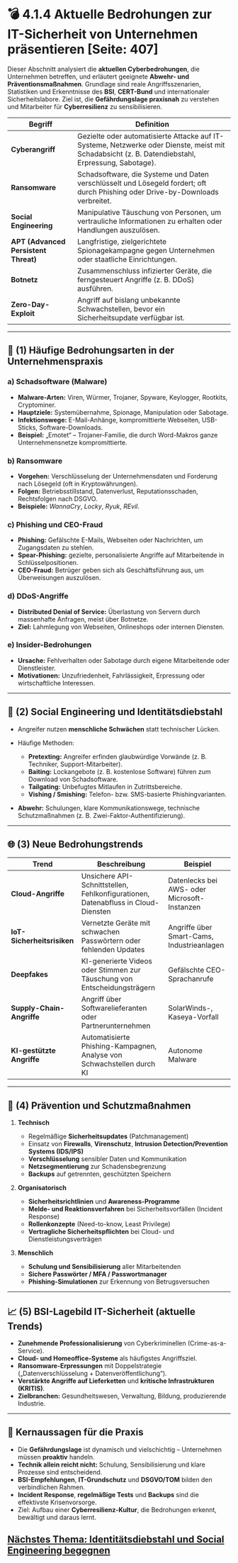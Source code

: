 # 💣 4.1.4 Aktuelle Bedrohungen zur IT-Sicherheit von Unternehmen präsentieren [Seite: 407]

Dieser Abschnitt analysiert die **aktuellen Cyberbedrohungen**, die Unternehmen betreffen, und erläutert geeignete **Abwehr- und Präventionsmaßnahmen**. Grundlage sind reale Angriffsszenarien, Statistiken und Erkenntnisse des **BSI**, **CERT-Bund** und internationaler Sicherheitslabore. Ziel ist, die **Gefährdungslage praxisnah** zu verstehen und Mitarbeiter für **Cyberresilienz** zu sensibilisieren. 

| Begriff                              | Definition                                                                                                                                         |
| ------------------------------------ | -------------------------------------------------------------------------------------------------------------------------------------------------- |
| **Cyberangriff**                     | Gezielte oder automatisierte Attacke auf IT-Systeme, Netzwerke oder Dienste, meist mit Schadabsicht (z. B. Datendiebstahl, Erpressung, Sabotage).  |
| **Ransomware**                       | Schadsoftware, die Systeme und Daten verschlüsselt und Lösegeld fordert; oft durch Phishing oder Drive-by-Downloads verbreitet.                    |
| **Social Engineering**               | Manipulative Täuschung von Personen, um vertrauliche Informationen zu erhalten oder Handlungen auszulösen.                                         |
| **APT (Advanced Persistent Threat)** | Langfristige, zielgerichtete Spionagekampagne gegen Unternehmen oder staatliche Einrichtungen.                                                     |
| **Botnetz**                          | Zusammenschluss infizierter Geräte, die ferngesteuert Angriffe (z. B. DDoS) ausführen.                                                             |
| **Zero-Day-Exploit**                 | Angriff auf bislang unbekannte Schwachstellen, bevor ein Sicherheitsupdate verfügbar ist.                                                          |

---

## 🧨 (1) Häufige Bedrohungsarten in der Unternehmenspraxis

### a) Schadsoftware (Malware)

* **Malware-Arten:** Viren, Würmer, Trojaner, Spyware, Keylogger, Rootkits, Cryptominer.
* **Hauptziele:** Systemübernahme, Spionage, Manipulation oder Sabotage.
* **Infektionswege:** E-Mail-Anhänge, kompromittierte Webseiten, USB-Sticks, Software-Downloads.
* **Beispiel:** „Emotet“ – Trojaner-Familie, die durch Word-Makros ganze Unternehmensnetze kompromittierte. 

### b) Ransomware

* **Vorgehen:** Verschlüsselung der Unternehmensdaten und Forderung nach Lösegeld (oft in Kryptowährungen).
* **Folgen:** Betriebsstillstand, Datenverlust, Reputationsschaden, Rechtsfolgen nach DSGVO.
* **Beispiele:** *WannaCry*, *Locky*, *Ryuk*, *REvil*. 

### c) Phishing und CEO-Fraud

* **Phishing:** Gefälschte E-Mails, Webseiten oder Nachrichten, um Zugangsdaten zu stehlen.
* **Spear-Phishing:** gezielte, personalisierte Angriffe auf Mitarbeitende in Schlüsselpositionen.
* **CEO-Fraud:** Betrüger geben sich als Geschäftsführung aus, um Überweisungen auszulösen. 

### d) DDoS-Angriffe

* **Distributed Denial of Service:** Überlastung von Servern durch massenhafte Anfragen, meist über Botnetze.
* **Ziel:** Lahmlegung von Webseiten, Onlineshops oder internen Diensten. 

### e) Insider-Bedrohungen

* **Ursache:** Fehlverhalten oder Sabotage durch eigene Mitarbeitende oder Dienstleister.
* **Motivationen:** Unzufriedenheit, Fahrlässigkeit, Erpressung oder wirtschaftliche Interessen. 

---

## 🧠 (2) Social Engineering und Identitätsdiebstahl

* Angreifer nutzen **menschliche Schwächen** statt technischer Lücken.
* Häufige Methoden:

  * **Pretexting:** Angreifer erfinden glaubwürdige Vorwände (z. B. Techniker, Support-Mitarbeiter).
  * **Baiting:** Lockangebote (z. B. kostenlose Software) führen zum Download von Schadsoftware.
  * **Tailgating:** Unbefugtes Mitlaufen in Zutrittsbereiche.
  * **Vishing / Smishing:** Telefon- bzw. SMS-basierte Phishingvarianten.
* **Abwehr:** Schulungen, klare Kommunikationswege, technische Schutzmaßnahmen (z. B. Zwei-Faktor-Authentifizierung). 

---

## 🌐 (3) Neue Bedrohungstrends

| Trend                      | Beschreibung                                                                      | Beispiel                                     |
| -------------------------- | --------------------------------------------------------------------------------- | -------------------------------------------- |
| **Cloud-Angriffe**         | Unsichere API-Schnittstellen, Fehlkonfigurationen, Datenabfluss in Cloud-Diensten | Datenlecks bei AWS- oder Microsoft-Instanzen |
| **IoT-Sicherheitsrisiken** | Vernetzte Geräte mit schwachen Passwörtern oder fehlenden Updates                 | Angriffe über Smart-Cams, Industrieanlagen   |
| **Deepfakes**              | KI-generierte Videos oder Stimmen zur Täuschung von Entscheidungsträgern          | Gefälschte CEO-Sprachanrufe                  |
| **Supply-Chain-Angriffe**  | Angriff über Softwarelieferanten oder Partnerunternehmen                          | SolarWinds-, Kaseya-Vorfall                  |
| **KI-gestützte Angriffe**  | Automatisierte Phishing-Kampagnen, Analyse von Schwachstellen durch KI            | Autonome Malware                             |

---

## 🧰 (4) Prävention und Schutzmaßnahmen

1. **Technisch**

   * Regelmäßige **Sicherheitsupdates** (Patchmanagement)
   * Einsatz von **Firewalls**, **Virenschutz**, **Intrusion Detection/Prevention Systems (IDS/IPS)**
   * **Verschlüsselung** sensibler Daten und Kommunikation
   * **Netzsegmentierung** zur Schadensbegrenzung
   * **Backups** auf getrennten, geschützten Speichern
2. **Organisatorisch**

   * **Sicherheitsrichtlinien** und **Awareness-Programme**
   * **Melde- und Reaktionsverfahren** bei Sicherheitsvorfällen (Incident Response)
   * **Rollenkonzepte** (Need-to-know, Least Privilege)
   * **Vertragliche Sicherheitspflichten** bei Cloud- und Dienstleistungsverträgen
3. **Menschlich**

   * **Schulung und Sensibilisierung** aller Mitarbeitenden
   * **Sichere Passwörter / MFA / Passwortmanager**
   * **Phishing-Simulationen** zur Erkennung von Betrugsversuchen

---

## 📈 (5) BSI-Lagebild IT-Sicherheit (aktuelle Trends)

* **Zunehmende Professionalisierung** von Cyberkriminellen (Crime-as-a-Service).
* **Cloud- und Homeoffice-Systeme** als häufigstes Angriffsziel.
* **Ransomware-Erpressungen** mit Doppelstrategie („Datenverschlüsselung + Datenveröffentlichung“).
* **Verstärkte Angriffe auf Lieferketten** und **kritische Infrastrukturen (KRITIS)**.
* **Zielbranchen:** Gesundheitswesen, Verwaltung, Bildung, produzierende Industrie. 

---

## 🎯 Kernaussagen für die Praxis

* Die **Gefährdungslage** ist dynamisch und vielschichtig – Unternehmen müssen **proaktiv** handeln.
* **Technik allein reicht nicht:** Schulung, Sensibilisierung und klare Prozesse sind entscheidend.
* **BSI-Empfehlungen**, **IT-Grundschutz** und **DSGVO/TOM** bilden den verbindlichen Rahmen.
* **Incident Response**, **regelmäßige Tests** und **Backups** sind die effektivste Krisenvorsorge.
* Ziel: Aufbau einer **Cyberresilienz-Kultur**, die Bedrohungen erkennt, bewältigt und daraus lernt. 



## [Nächstes Thema: Identitätsdiebstahl und Social Engineering begegnen](./4.1.5_Identitaetsdiebstahl_und_Social_Engineering_begegnen.md)